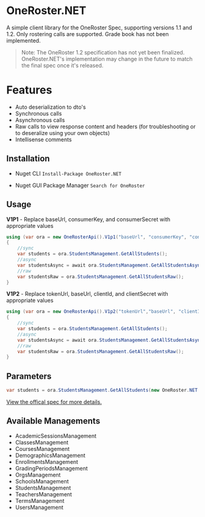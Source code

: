 # OneRoster.NET

A simple client library for the OneRoster Spec, supporting versions 1.1 and 1.2.  Only rostering calls are supported.  Grade book has not been implemented.
>Note: The OneRoster 1.2 specification has not yet been finalized.  OneRoster.NET's implementation may change in the future to match the final spec once it's released.

# Features
- Auto deserialization to dto's
- Synchronous calls
- Asynchronous calls
- Raw calls to view response content and headers (for troubleshooting or to deseralize using your own objects)
- Intellisense comments

## Installation
- Nuget CLI
`Install-Package OneRoster.NET`

- Nuget GUI Package Manager
`Search for OneRoster`


## Usage
**V1P1** - Replace baseUrl, consumerKey, and consumerSecret with appropriate values
```csharp
using (var ora = new OneRosterApi().V1p1("baseUrl", "consumerKey", "consumerSecret"))
{
	//sync
	var students = ora.StudentsManagement.GetAllStudents();
	//async
	var studentsAsync = await ora.StudentsManagement.GetAllStudentsAsync();
	//raw
	var studentsRaw = ora.StudentsManagement.GetAllStudentsRaw();
}
```

**V1P2** - Replace tokenUrl, baseUrl, clientId, and clientSecret with appropriate values
```csharp
using (var ora = new OneRosterApi().V1p2("tokenUrl","baseUrl", "clientId", "clientSecret"))
{
	//sync
	var students = ora.StudentsManagement.GetAllStudents();
	//async
	var studentsAsync = await ora.StudentsManagement.GetAllStudentsAsync();
	//raw
	var studentsRaw = ora.StudentsManagement.GetAllStudentsRaw();
}
```


## Parameters
```csharp
var students = ora.StudentsManagement.GetAllStudents(new OneRoster.NET.v1p2.ApiParameters { Limit = 10, Offset = 100 });
```
[View the offical spec for more details.](https://www.imsglobal.org/oneroster-v11-final-specification)

## Available Managements
- AcademicSessionsManagement
- ClassesManagement
- CoursesManagement
- DemographicsManagement
- EnrollmentsManagement
- GradingPeriodsManagement
- OrgsManagement
- SchoolsManagement
- StudentsManagement
- TeachersManagement
- TermsManagement
- UsersManagement

